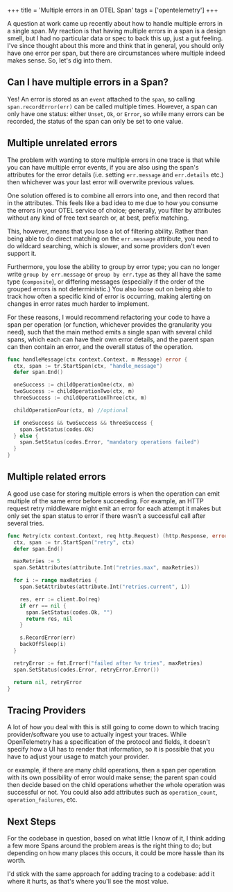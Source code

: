 +++
title = 'Multiple errors in an OTEL Span'
tags = ['opentelemetry']
+++


A question at work came up recently about how to handle multiple errors in a single span.  My reaction is that having multiple errors in a span is a design smell, but I had no particular data or spec to back this up, just a gut feeling.  I've since thought about this more and think that in general, you should only have one error per span, but there are circumstances where multiple indeed makes sense.  So, let's dig into them.

## Can I have multiple errors in a Span?

Yes!  An error is stored as an `event` attached to the `span`, so calling `span.recordError(err)` can be called multiple times.  However, a span can only have one status: either `Unset`, `Ok`, or `Error`, so while many errors can be recorded, the status of the span can only be set to one value.

## Multiple unrelated errors

The problem with wanting to store multiple errors in one trace is that while you can have multiple error events, if you are also using the span's attributes for the error details (i.e. setting `err.message` and `err.details` etc.) then whichever was your last error will overwrite previous values.

One solution offered is to combine all errors into one, and then record that in the attributes.  This feels like a bad idea to me due to how you consume the errors in your OTEL service of choice; generally, you filter by attributes without any kind of free text search or, at best, prefix matching.

This, however, means that you lose a lot of filtering ability.  Rather than being able to do direct matching on the `err.message` attribute, you need to do wildcard searching, which is slower, and some providers don't even support it.

Furthermore, you lose the ability to group by error type; you can no longer write `group by err.message` or `group by err.type` as they all have the same type (`composite`), or differing messages (especially if the order of the grouped errors is not deterministic.)  You also loose out on being able to track how often a specific kind of error is occurring, making alerting on changes in error rates much harder to implement.

For these reasons, I would recommend refactoring your code to have a span per operation (or function, whichever provides the granularity you need), such that the main method emits a single span with several child spans, which each can have their own error details, and the parent span can then contain an error, and the overall status of the operation.

```go
func handleMessage(ctx context.Context, m Message) error {
  ctx, span := tr.StartSpan(ctx, "handle_message")
  defer span.End()

  oneSuccess := childOperationOne(ctx, m)
  twoSuccess := childOperationTwo(ctx, m)
  threeSuccess := childOperationThree(ctx, m)

  childOperationFour(ctx, m) //optional

  if oneSuccess && twoSuccess && threeSuccess {
    span.SetStatus(codes.Ok)
  } else {
    span.SetStatus(codes.Error, "mandatory operations failed")
  }
}
```

## Multiple related errors

A good use case for storing multiple errors is when the operation can emit multiple of the same error before succeeding.  For example, an HTTP request retry middleware might emit an error for each attempt it makes but only set the span status to error if there wasn't a successful call after several tries.

```go
func Retry(ctx context.Context, req http.Request) (http.Response, error) {
  ctx, span := tr.StartSpan("retry", ctx)
  defer span.End()

  maxRetries := 5
  span.SetAttributes(attribute.Int("retries.max", maxRetries))

  for i := range maxRetries {
    span.SetAttributes(attribute.Int("retries.current", i))

    res, err := client.Do(req)
    if err == nil {
      span.SetStatus(codes.Ok, "")
      return res, nil
    }

    s.RecordError(err)
    backOffSleep(i)
  }

  retryError := fmt.Errorf("failed after %v tries", maxRetries)
  span.SetStatus(codes.Error, retryError.Error())

  return nil, retryError
}
```

## Tracing Providers

A lot of how you deal with this is still going to come down to which tracing provider/software you use to actually ingest your traces.  While OpenTelemetry has a specification of the protocol and fields, it doesn't specify how a UI has to render that information, so it is possible that you have to adjust your usage to match your provider.

or example, if there are many child operations, then a span per operation with its own possibility of error would make sense; the parent span could then decide based on the child operations whether the whole operation was successful or not.  You could also add attributes such as `operation_count`, `operation_failures`, etc.

## Next Steps

For the codebase in question, based on what little I know of it, I think adding a few more Spans around the problem areas is the right thing to do;  but depending on how many places this occurs, it could be more hassle than its worth.

I'd stick with the same approach for adding tracing to a codebase: add it where it hurts, as that's where you'll see the most value.